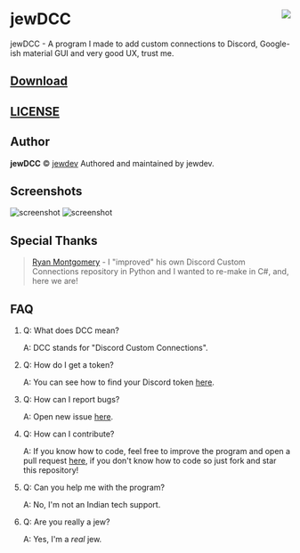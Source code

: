 # jewDCC <img src="https://i.imgur.com/W2QSZeG.gif" align="right">

jewDCC - A program I made to add custom connections to Discord, Google-ish material GUI and very good UX, trust me.

## [Download](https://github.com/jewdev/jewDCC/releases/latest)

## [LICENSE](https://github.com/jewdev/jewDCC/blob/master/LICENSE)

## Author

**jewDCC** © [jewdev](https://github.com/jewdev) Authored and maintained by jewdev.

## Screenshots
![screenshot](https://i.imgur.com/8IZezp3.png)
![screenshot](https://i.imgur.com/ND1jLOV.png)

## Special Thanks
> [Ryan Montgomery](https://github.com/ryanrohypnol) - I "improved" his own Discord Custom Connections repository in Python and I wanted to re-make in C#, and, here we are!

## FAQ
1. Q: What does DCC mean?

   A: DCC stands for "Discord Custom Connections".

2. Q: How do I get a token?

   A: You can see how to find your Discord token [here](https://discordhelp.net/discord-token).

3. Q: How can I report bugs?
   
   A: Open new issue [here](https://github.com/jewdev/jewDCC/issues).

4. Q: How can I contribute?

   A: If you know how to code, feel free to improve the program and open a pull request [here](https://github.com/jewdev/jewDCC/pulls), if you don't know how to code so just fork and star this repository!
   
5. Q: Can you help me with the program?

   A: No, I'm not an Indian tech support.

5. Q: Are you really a jew?

   A: Yes, I'm a *real* jew.

